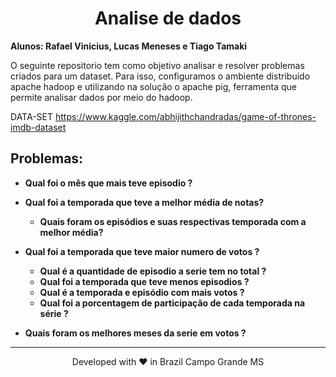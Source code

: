 <h1 align="center">Analise de dados</h1>

**Alunos: Rafael Vinicius, Lucas Meneses e Tiago Tamaki**

O seguinte repositorio tem como objetivo analisar e resolver problemas criados para um dataset. Para isso, configuramos o ambiente distribuído apache hadoop e utilizando na solução o apache pig, ferramenta que permite analisar dados por meio do hadoop.

DATA-SET
https://www.kaggle.com/abhijithchandradas/game-of-thrones-imdb-dataset


## Problemas:

* **Qual foi o mês que mais teve episodio ?**
* **Qual foi a temporada que teve a melhor média de notas?**
    * **Quais foram os episódios e suas respectivas temporada com a melhor média?**
* **Qual foi a temporada que teve maior numero de votos ?**
    * **Qual é a quantidade de episodio a serie tem no total ?**
    * **Qual foi a temporada  que teve menos episodios ?**
    * **Qual é a temporada e episódio com mais votos ?**
    * **Qual foi a porcentagem de participação de cada temporada na série ?**

* **Quais foram os melhores meses da serie em votos ?** 



<hr>
<p align="center">
Developed with ❤️ in Brazil Campo Grande MS 
</p>
